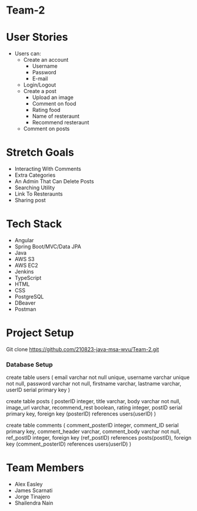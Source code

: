 # Team-2

# User Stories
- Users can:
  - Create an account
    - Username
    - Password
    - E-mail
  - Login/Logout
  - Create a post
    - Upload an image
    - Comment on food
    - Rating food
    - Name of resteraunt
    - Recommend resteraunt
  - Comment on posts

# Stretch Goals
- Interacting With Comments
- Extra Categories
- An Admin That Can Delete Posts
- Searching Utility
- Link To Resteraunts
- Sharing post

# Tech Stack
- Angular 
- Spring Boot/MVC/Data JPA
- Java
- AWS S3
- AWS EC2
- Jenkins
- TypeScript
- HTML
- CSS
- PostgreSQL
- DBeaver
- Postman

# Project Setup
Git clone https://github.com/210823-java-msa-wvu/Team-2.git

### Database Setup
create table users (
email varchar not null unique,
username varchar unique not null,
password varchar not null,
firstname varchar,
lastname varchar,
userID serial primary key
)

create table posts (
posterID integer,
title varchar,
body varchar not null,
image_url varchar,
recommend_rest boolean,
rating integer,
postID serial primary key,
foreign key (posterID) references users(userID)
)

create table comments (
comment_posterID integer,
comment_ID serial primary key,
comment_header varchar,
comment_body varchar not null,
ref_postID integer,
foreign key (ref_postID) references posts(postID),
foreign key (comment_posterID) references users(userID)
)
# Team Members
- Alex Easley
- James Scarnati
- Jorge Tinajero
- Shailendra Nain
